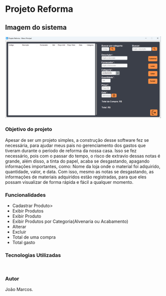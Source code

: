 <h1>Projeto Reforma</h1>
<div>
  <h2>Imagem do sistema</h2>
  <img src="telaProjeto.png"/>
  <h3>Objetivo do projeto</h3>
  <p>Apesar de ser um projeto simples, a construção desse software fez se necessária, para ajudar meus pais no gerenciamento dos gastos que tiveram durante o período de reforma da nossa casa. Isso se fez necessário, pois com o passar do tempo, o risco de extravio dessas notas é grande, além disso, a tinta do papel, acaba se desgastando, apagando informações importantes, como: Nome da loja onde o material foi adquirido, quantidade, valor, e data. Com isso, mesmo as notas se desgastando, as informações de materiais adquiridos estão registradas, para que eles possam visualizar de forma rápida e fácil a qualquer momento.</p>
  <h3>Funcionalidades</h3>
  <ul>
    <li>Cadastrar Produto></li>
    <li>Exibir Produtos</li>
    <li>Exibir Produto</li>
    <li>Exibir Produtos por Categoria(Alvenaria ou Acabamento)</li>
    <li>Alterar</li>
    <li>Excluir</li>
    <li>Total de uma compra</li>
    <li>Total gasto</li>
  </ul>
  <h3>Tecnologias Utilizadas</h3>
  <img src="" />
  <h3>Autor</h3>
  <p>João Marcos.</p>
</div>




